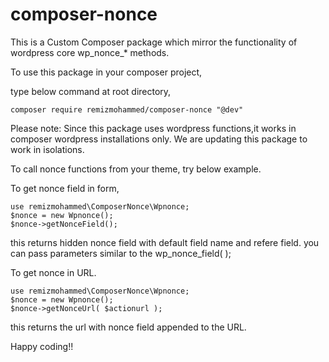 # composer-nonce
This is a Custom Composer package which mirror the functionality of wordpress core wp_nonce_* methods.

To use this package in your composer project,

type below command at root directory,

```
composer require remizmohammed/composer-nonce "@dev"
```
Please note: Since this package uses wordpress functions,it works in composer wordpress installations only. We are updating this package to work in isolations.

To call nonce functions from your theme, try below example.

To get nonce field in form,
```
use remizmohammed\ComposerNonce\Wpnonce;
$nonce = new Wpnonce();
$nonce->getNonceField();
```
this returns hidden nonce field with default field name and refere field.
you can pass parameters similar to the wp_nonce_field( );

To get nonce in URL.
```
use remizmohammed\ComposerNonce\Wpnonce;
$nonce = new Wpnonce();
$nonce->getNonceUrl( $actionurl );
```
this returns the url with nonce field appended to the URL.

Happy coding!!